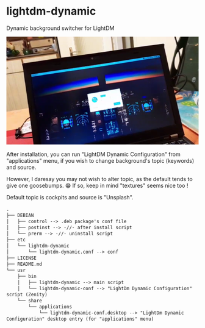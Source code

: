 # lightdm-dynamic
Dynamic background switcher for LightDM

![Example Screenshot](https://github.com/rept0id/lightdm-dynamic/raw/main/screenshot.png)


After installation, you can run "LightDM Dynamic Configuration" from "applications" menu, if you wish to change background's topic (keywords) and source.

However, I daresay you may not wish to alter topic, as the default tends to give one goosebumps. 😁 If so, keep in mind "textures" seems nice too !


Default topic is cockpits and source is "Unsplash".

```
.
├── DEBIAN
│   ├── control --> .deb package's conf file
│   ├── postinst --> -//- after install script
│   └── prerm --> -//- uninstall script
├── etc
│   └── lightdm-dynamic
│       └── lightdm-dynamic.conf --> conf
├── LICENSE
├── README.md
└── usr
    ├── bin
    │   ├── lightdm-dynamic --> main script
    │   └── lightdm-dynamic-conf --> "LightDm Dynamic Configuration" script (Zenity)
    └── share
        └── applications
            └── lightdm-dynamic-conf.desktop --> "LightDm Dynamic Configuration" desktop entry (for "applications" menu)
```
